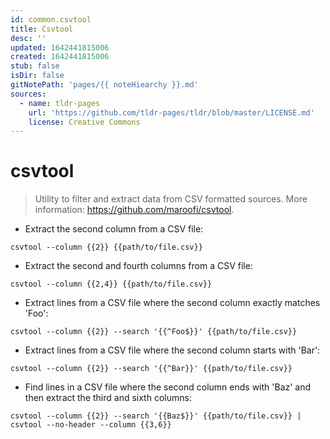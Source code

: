 ```yaml
---
id: common.csvtool
title: Csvtool
desc: ''
updated: 1642441815006
created: 1642441815006
stub: false
isDir: false
gitNotePath: 'pages/{{ noteHiearchy }}.md'
sources:
  - name: tldr-pages
    url: 'https://github.com/tldr-pages/tldr/blob/master/LICENSE.md'
    license: Creative Commons
---
```

# csvtool

> Utility to filter and extract data from CSV formatted sources.
> More information: <https://github.com/maroofi/csvtool>.

- Extract the second column from a CSV file:

`csvtool --column {{2}} {{path/to/file.csv}}`

- Extract the second and fourth columns from a CSV file:

`csvtool --column {{2,4}} {{path/to/file.csv}}`

- Extract lines from a CSV file where the second column exactly matches 'Foo':

`csvtool --column {{2}} --search '{{^Foo$}}' {{path/to/file.csv}}`

- Extract lines from a CSV file where the second column starts with 'Bar':

`csvtool --column {{2}} --search '{{^Bar}}' {{path/to/file.csv}}`

- Find lines in a CSV file where the second column ends with 'Baz' and then extract the third and sixth columns:

`csvtool --column {{2}} --search '{{Baz$}}' {{path/to/file.csv}} | csvtool --no-header --column {{3,6}}`

